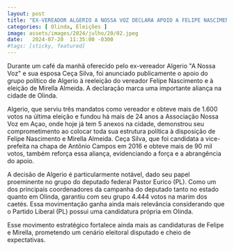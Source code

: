 ```yaml
---
layout: post
title: "EX-VEREADOR ALGERIO A NOSSA VOZ DECLARA APOIO A FELIPE NASCIMENTO E MIRELLA ALMEIDA"
categories: [ Olinda, Eleições ]
image: assets/images/2024/julho/20/02.jpeg
date:   2024-07-20  11:35:00 -0300
#tags: [sticky, featured]
---
```

Durante um café da manhã oferecido pelo ex-vereador Algerio "A Nossa Voz" e sua esposa Ceça Silva, foi anunciado publicamente o apoio do grupo político de Algerio à reeleição do vereador Felipe Nascimento e à eleição de Mirella Almeida. A declaração marca uma importante aliança na cidade de Olinda.

Algerio, que serviu três mandatos como vereador e obteve mais de 1.600 votos na última eleição e fundou há mais de 24 anos a Associação Nossa Voz em Açao, onde hoje já tem 5 anexos na cidade, demonstrou seu comprometimento ao colocar toda sua estrutura política à disposição de Felipe Nascimento e Mirella Almeida. Ceça Silva, que foi candidata a vice-prefeita na chapa de Antônio Campos em 2016 e obteve mais de 90 mil votos, também reforça essa aliança, evidenciando a força e a abrangência do apoio.

A decisão de Algerio é particularmente notável, dado seu papel proeminente no grupo do deputado federal Pastor Eurico (PL). Como um dos principais coordenadores da campanha do deputado tanto no estado quanto em Olinda, garantiu com seu grupo 4.444 votos na marim dos caetés. Essa movimentação ganha ainda mais relevância considerando que o Partido Liberal (PL) possui uma candidatura própria em Olinda.

Esse movimento estratégico fortalece ainda mais as candidaturas de Felipe e Mirella, prometendo um cenário eleitoral disputado e cheio de expectativas.

